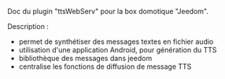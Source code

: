 Doc du plugin "ttsWebServ" pour la box domotique "Jeedom". 

Description : 
- permet de synthétiser des messages textes en fichier audio
- utilisation d'une application Android, pour génération du TTS
- bibliothèque des messages dans jeedom
- centralise les fonctions de diffusion de message TTS
